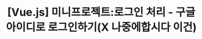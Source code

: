 ---
layout: single
title:  "[Vue.js] 미니프로젝트:로그인 처리 - 구글 아이디로 로그인하기(X 나중에합시다 이건)"
categories: Vue
tag: [Vue]
toc: true
author_profile: false
sidebar:
    nav: "docs"
search: true   # 검색설정
---
